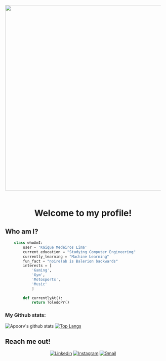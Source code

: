 <div align="center">
	<img src="https://github.com/Anmol-Baranwal/Cool-GIFs-For-GitHub/assets/74038190/80728820-e06b-4f96-9c9e-9df46f0cc0a5" width="600">
	<br><br>
    	<h1> Welcome to my profile! </h1>
</div>

<div>
    <h2> Who am I? </h2>
</div>

```python
	class whoAmI:
		user = 'Kaique Medeiros Lima'
		current_education = "Studying Computer Engineering"
		currently_learning = "Machine Learning"
		fun_fact = "noirelab is Balerion backwards"
		interests = [
			'Gaming',
		 	'Gym',
			'Motosports',
			'Music'
			]
		
		def currentlyAt():
			return ToledoPr()

```


### My Github stats:
![Apoorv's github stats](https://github-readme-stats.vercel.app/api?username=noirelab&show_icons=true&title_color=ffc857&icon_color=8ac926&text_color=daf7dc&bg_color=151515&hide=["stars"])
[![Top Langs](https://github-readme-stats.vercel.app/api/top-langs/?username=noirelab&layout=compact&text_color=daf7dc&bg_color=151515)](https://github.com/anuraghazra/github-readme-stats)

## Reach me out!


<p align="center">
    <a href="www.linkedin.com/in/kaique-lima-6a095a2aa"><img alt="Linkedin" title="JLinkedin" src="https://img.shields.io/badge/LinkedIn-0077B5?style=for-the-badge&logo=linkedin&logoColor=white"></a>
    <a href="https://www.instagram.com/limakaique1/"><img alt="Instagram" title="Instagram" src="https://img.shields.io/badge/Instagram-E4405F?style=for-the-badge&logo=instagram&logoColor=white"></a>
    <a href="kaiquemedeiroslima05@gmail.com"><img alt="Gmail" title="Gmail" src="https://img.shields.io/badge/Gmail-D14836?style=for-the-badge&logo=gmail&logoColor=white"></a>
 </p>
